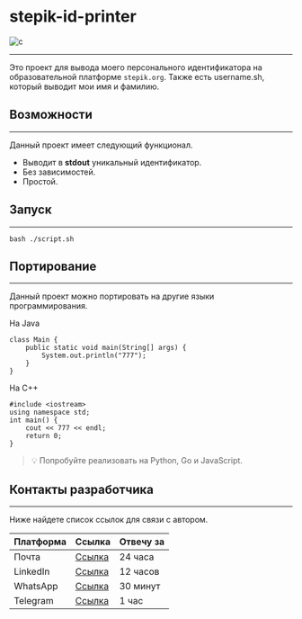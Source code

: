 # stepik-id-printer

![c]([C:\Users\Timing\Pictures\image.png](https://ucarecdn.com/02b8ff49-8f2b-4ce9-be84-7d4bdc6b9b67/))

***

Это проект для вывода моего персонального идентификатора на образовательной платформе `stepik.org`.
Также есть username.sh, который выводит мои имя и фамилию.

## Возможности 

***

Данный проект имеет следующий функционал.

- Выводит в **stdout** уникальный идентификатор.
- Без зависимостей.
- Простой.

## Запуск

***

```
bash ./script.sh
```

## Портирование

***

Данный проект можно портировать на другие языки программирования.

На Java
```
class Main {
    public static void main(String[] args) {
        System.out.println("777");
    }
}
```

На C++

```
#include <iostream>
using namespace std;
int main() {
    cout << 777 << endl;
    return 0;
}
```

> :bulb: Попробуйте реализовать на Python, Go и JavaScript.
## Контакты разработчика

***

Ниже найдете список ссылок для связи с автором.

| **Платформа** | Ссылка                           | Отвечу за |
|---------------|----------------------------------|-----------|
 | Почта         | [Ссылка](https://ssylka.com) | 24 часа   |
 | LinkedIn      | [Ссылка](https://ssylka.com) | 12 часов  |
 | WhatsApp      | [Ссылка](https://ssylka.com) | 30 минут  |
 | Telegram      | [Ссылка](https://ssylka.com) | 1 час     |
